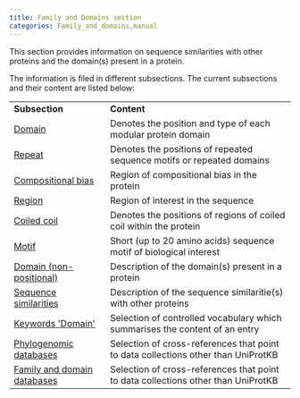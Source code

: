 ```yaml
---
title: Family and Domains section
categories: Family_and_domains,manual
---
```


This section provides information on sequence similarities with other proteins and the domain(s) present in a protein.

The information is filed in different subsections. The current subsections and their content are listed below:

|     |     |
| --- | --- |
| **Subsection** | **Content** |
| [Domain](http://www.uniprot.org/manual/domain) | Denotes the position and type of each modular protein domain |
| [Repeat](http://www.uniprot.org/manual/repeat) | Denotes the positions of repeated sequence motifs or repeated domains |
| [Compositional bias](http://www.uniprot.org/manual/compbias) | Region of compositional bias in the protein |
| [Region](http://www.uniprot.org/manual/region) | Region of interest in the sequence |
| [Coiled coil](http://www.uniprot.org/manual/coiled) | Denotes the positions of regions of coiled coil within the protein |
| [Motif](http://www.uniprot.org/manual/motif) | Short (up to 20 amino acids) sequence motif of biological interest |
| [Domain (non-positional)](http://www.uniprot.org/manual/domain_cc) | Description of the domain(s) present in a protein |
| [Sequence similarities](http://www.uniprot.org/manual/sequence_similarities) | Description of the sequence similaritie(s) with other proteins |
| [Keywords 'Domain'](http://www.uniprot.org/keywords/KW-9994) | Selection of controlled vocabulary which summarises the content of an entry |
| [Phylogenomic databases](http://www.uniprot.org/manual/cross_references_section) | Selection of cross-references that point to data collections other than UniProtKB |
| [Family and domain databases](http://www.uniprot.org/manual/cross_references_section) | Selection of cross-references that point to data collections other than UniProtKB |